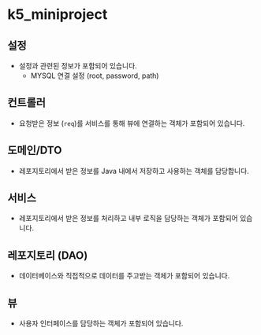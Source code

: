 # k5_miniproject  
## 설정
- 설정과 관련된 정보가 포함되어 있습니다.
  - MYSQL 연결 설정 (root, password, path)

## 컨트롤러
- 요청받은 정보 (`req`)를 서비스를 통해 뷰에 연결하는 객체가 포함되어 있습니다.

## 도메인/DTO
- 레포지토리에서 받은 정보를 Java 내에서 저장하고 사용하는 객체를 담당합니다.

## 서비스
- 레포지토리에서 받은 정보를 처리하고 내부 로직을 담당하는 객체가 포함되어 있습니다.

## 레포지토리 (DAO)
- 데이터베이스와 직접적으로 데이터를 주고받는 객체가 포함되어 있습니다.

## 뷰
- 사용자 인터페이스를 담당하는 객체가 포함되어 있습니다.
